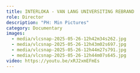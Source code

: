 ```yaml
---
title: INTERLOKA - VAN LANG UNIVERSITING REBRAND
role: Director
description: "PH: Min Pictures"
category: Documentary
images:
  - media/vlcsnap-2025-05-26-12h42m34s262.jpg
  - media/vlcsnap-2025-05-26-12h43m02s697.jpg
  - media/vlcsnap-2025-05-26-12h44m27s791.jpg
  - media/vlcsnap-2025-05-26-12h44m07s645.jpg
video: https://youtu.be/xRJ2xmEFmEs
---
```

